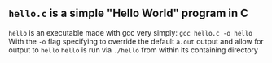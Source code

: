 `hello.c` is a simple "Hello World" program in C 
---
`hello` is an executable made with gcc very simply: 
`gcc hello.c -o hello` 
With the `-o` flag specifying to override the default `a.out` output and allow for output to `hello` 
`hello` is run via `./hello` from within its containing directory
